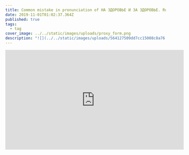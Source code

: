```yaml
---
title: Common mistake in pronunciation of НА ЗДОРОВЬЕ И ЗА ЗДОРОВЬЕ. Russian Language.
date: 2019-11-01T01:02:37.364Z
published: true
tags:
  - tag
cover_image: ../../static/images/uploads/proxy_form.png
description: "![](../../static/images/uploads/564127509dd7cc15008c8a76.png)"
---
```

<iframe width="560" height="315" src="https://www.youtube.com/embed/05lkBzdCKgc" frameborder="0" allow="accelerometer; autoplay; clipboard-write; encrypted-media; gyroscope; picture-in-picture" allowfullscreen></iframe>